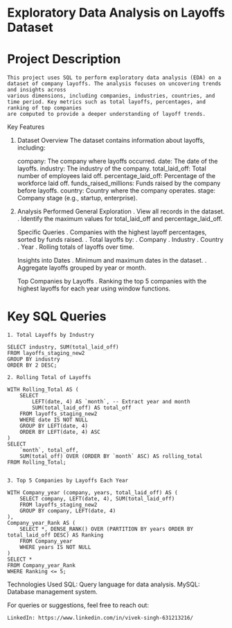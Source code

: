 # Exploratory Data Analysis on Layoffs Dataset
# Project Description
    This project uses SQL to perform exploratory data analysis (EDA) on a dataset of company layoffs. The analysis focuses on uncovering trends and insights across 
    various dimensions, including companies, industries, countries, and time period. Key metrics such as total layoffs, percentages, and ranking of top companies 
    are computed to provide a deeper understanding of layoff trends.

Key Features

1. Dataset Overview
    The dataset contains information about layoffs, including:
   
    company:  The company where layoffs occurred.
    date:     The date of the layoffs.
    industry: The industry of the company.
    total_laid_off:        Total number of employees laid off.
    percentage_laid_off:   Percentage of the workforce laid off.
    funds_raised_millions: Funds raised by the company before layoffs.
    country:  Country where the company operates.
    stage:    Company stage (e.g., startup, enterprise).



2. Analysis Performed
    General Exploration
       . View all records in the dataset.
       . Identify the maximum values for total_laid_off and percentage_laid_off.

   
    Specific Queries
        . Companies with the highest layoff percentages, sorted by funds raised.
        . Total layoffs by:
            . Company
            . Industry
            . Country
            . Year
        . Rolling totals of layoffs over time.
   
   
    Insights into Dates
         . Minimum and maximum dates in the dataset.
         . Aggregate layoffs grouped by year or month.

   
    Top Companies by Layoffs
         . Ranking the top 5 companies with the highest layoffs for each year using window functions.


# Key SQL Queries

    1. Total Layoffs by Industry
    
    SELECT industry, SUM(total_laid_off)
    FROM layoffs_staging_new2
    GROUP BY industry
    ORDER BY 2 DESC;
    
    2. Rolling Total of Layoffs
    
    WITH Rolling_Total AS (
        SELECT 
            LEFT(date, 4) AS `month`, -- Extract year and month
            SUM(total_laid_off) AS total_off
        FROM layoffs_staging_new2
        WHERE date IS NOT NULL
        GROUP BY LEFT(date, 4)
        ORDER BY LEFT(date, 4) ASC
    )
    SELECT 
        `month`, total_off, 
        SUM(total_off) OVER (ORDER BY `month` ASC) AS rolling_total
    FROM Rolling_Total;
    
    
    3. Top 5 Companies by Layoffs Each Year
    
    WITH Company_year (company, years, total_laid_off) AS (
        SELECT company, LEFT(date, 4), SUM(total_laid_off)
        FROM layoffs_staging_new2
        GROUP BY company, LEFT(date, 4)
    ),
    Company_year_Rank AS (
        SELECT *, DENSE_RANK() OVER (PARTITION BY years ORDER BY total_laid_off DESC) AS Ranking
        FROM Company_year
        WHERE years IS NOT NULL
    )
    SELECT * 
    FROM Company_year_Rank
    WHERE Ranking <= 5;

    
  Technologies Used
    SQL: Query language for data analysis.
    MySQL: Database management system.


  For queries or suggestions, feel free to reach out:

    LinkedIn: https://www.linkedin.com/in/vivek-singh-631213216/
